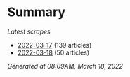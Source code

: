 # Summary
*Latest scrapes*
* [2022-03-17](https://github.com/nuuuwan/news_lk/blob/data/news_lk.2022-03-17.json) (139 articles)
* [2022-03-18](https://github.com/nuuuwan/news_lk/blob/data/news_lk.2022-03-18.json) (50 articles)

*Generated at 08:09AM, March 18, 2022*